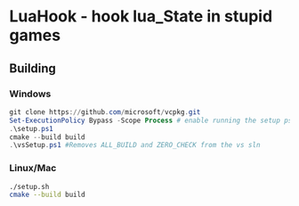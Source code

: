 # LuaHook - hook lua_State in stupid games
## Building
### Windows

```powershell
git clone https://github.com/microsoft/vcpkg.git
Set-ExecutionPolicy Bypass -Scope Process # enable running the setup ps1 script
.\setup.ps1
cmake --build build
.\vsSetup.ps1 #Removes ALL_BUILD and ZERO_CHECK from the vs sln
```
### Linux/Mac
```bash
./setup.sh
cmake --build build
```
